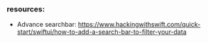 <!--more--> 

### resources:

- Advance searchbar: https://www.hackingwithswift.com/quick-start/swiftui/how-to-add-a-search-bar-to-filter-your-data